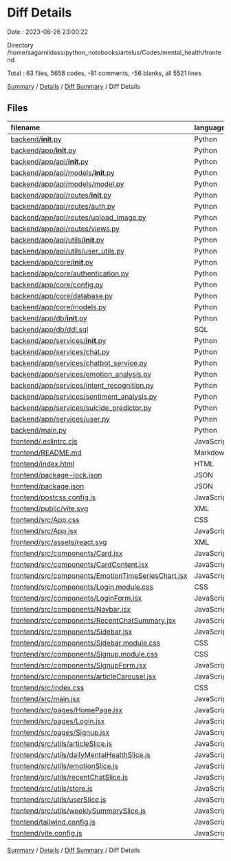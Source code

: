 # Diff Details

Date : 2023-08-26 23:00:22

Directory /home/sagarnildass/python_notebooks/artelus/Codes/mental_health/frontend

Total : 63 files,  5658 codes, -81 comments, -56 blanks, all 5521 lines

[Summary](results.md) / [Details](details.md) / [Diff Summary](diff.md) / Diff Details

## Files
| filename | language | code | comment | blank | total |
| :--- | :--- | ---: | ---: | ---: | ---: |
| [backend/__init__.py](/backend/__init__.py) | Python | 0 | 0 | -1 | -1 |
| [backend/app/__init__.py](/backend/app/__init__.py) | Python | 0 | 0 | -1 | -1 |
| [backend/app/api/__init__.py](/backend/app/api/__init__.py) | Python | 0 | 0 | -1 | -1 |
| [backend/app/api/models/__init__.py](/backend/app/api/models/__init__.py) | Python | 0 | 0 | -1 | -1 |
| [backend/app/api/models/model.py](/backend/app/api/models/model.py) | Python | -167 | -19 | -46 | -232 |
| [backend/app/api/routes/__init__.py](/backend/app/api/routes/__init__.py) | Python | 0 | 0 | -1 | -1 |
| [backend/app/api/routes/auth.py](/backend/app/api/routes/auth.py) | Python | -90 | -10 | -22 | -122 |
| [backend/app/api/routes/upload_image.py](/backend/app/api/routes/upload_image.py) | Python | -19 | -3 | -6 | -28 |
| [backend/app/api/routes/views.py](/backend/app/api/routes/views.py) | Python | -86 | 0 | -14 | -100 |
| [backend/app/api/utils/__init__.py](/backend/app/api/utils/__init__.py) | Python | 0 | 0 | -1 | -1 |
| [backend/app/api/utils/user_utils.py](/backend/app/api/utils/user_utils.py) | Python | -23 | -1 | -3 | -27 |
| [backend/app/core/__init__.py](/backend/app/core/__init__.py) | Python | 0 | 0 | -1 | -1 |
| [backend/app/core/authentication.py](/backend/app/core/authentication.py) | Python | -20 | -1 | -3 | -24 |
| [backend/app/core/config.py](/backend/app/core/config.py) | Python | -3 | -1 | -1 | -5 |
| [backend/app/core/database.py](/backend/app/core/database.py) | Python | -24 | -2 | -8 | -34 |
| [backend/app/core/models.py](/backend/app/core/models.py) | Python | -156 | -18 | -36 | -210 |
| [backend/app/db/__init__.py](/backend/app/db/__init__.py) | Python | 0 | 0 | -1 | -1 |
| [backend/app/db/ddl.sql](/backend/app/db/ddl.sql) | SQL | -450 | -19 | -57 | -526 |
| [backend/app/services/__init__.py](/backend/app/services/__init__.py) | Python | 0 | 0 | -1 | -1 |
| [backend/app/services/chat.py](/backend/app/services/chat.py) | Python | -18 | -4 | -6 | -28 |
| [backend/app/services/chatbot_service.py](/backend/app/services/chatbot_service.py) | Python | -80 | -40 | -19 | -139 |
| [backend/app/services/emotion_analysis.py](/backend/app/services/emotion_analysis.py) | Python | -33 | -11 | -15 | -59 |
| [backend/app/services/intent_recognition.py](/backend/app/services/intent_recognition.py) | Python | -16 | -4 | -9 | -29 |
| [backend/app/services/sentiment_analysis.py](/backend/app/services/sentiment_analysis.py) | Python | -15 | -5 | -7 | -27 |
| [backend/app/services/suicide_predictor.py](/backend/app/services/suicide_predictor.py) | Python | -19 | -4 | -8 | -31 |
| [backend/app/services/user.py](/backend/app/services/user.py) | Python | -27 | -5 | -9 | -41 |
| [backend/main.py](/backend/main.py) | Python | -213 | -27 | -73 | -313 |
| [frontend/.eslintrc.cjs](/frontend/.eslintrc.cjs) | JavaScript | 20 | 0 | 1 | 21 |
| [frontend/README.md](/frontend/README.md) | Markdown | 5 | 0 | 4 | 9 |
| [frontend/index.html](/frontend/index.html) | HTML | 13 | 0 | 1 | 14 |
| [frontend/package-lock.json](/frontend/package-lock.json) | JSON | 4,889 | 0 | 1 | 4,890 |
| [frontend/package.json](/frontend/package.json) | JSON | 43 | 0 | 1 | 44 |
| [frontend/postcss.config.js](/frontend/postcss.config.js) | JavaScript | 6 | 0 | 1 | 7 |
| [frontend/public/vite.svg](/frontend/public/vite.svg) | XML | 1 | 0 | 0 | 1 |
| [frontend/src/App.css](/frontend/src/App.css) | CSS | 37 | 0 | 6 | 43 |
| [frontend/src/App.jsx](/frontend/src/App.jsx) | JavaScript | 8 | 0 | 3 | 11 |
| [frontend/src/assets/react.svg](/frontend/src/assets/react.svg) | XML | 1 | 0 | 0 | 1 |
| [frontend/src/components/Card.jsx](/frontend/src/components/Card.jsx) | JavaScript | 11 | 0 | 3 | 14 |
| [frontend/src/components/CardContent.jsx](/frontend/src/components/CardContent.jsx) | JavaScript | 12 | 0 | 2 | 14 |
| [frontend/src/components/EmotionTimeSeriesChart.jsx](/frontend/src/components/EmotionTimeSeriesChart.jsx) | JavaScript | 130 | 5 | 15 | 150 |
| [frontend/src/components/Login.module.css](/frontend/src/components/Login.module.css) | CSS | 261 | 1 | 32 | 294 |
| [frontend/src/components/LoginForm.jsx](/frontend/src/components/LoginForm.jsx) | JavaScript | 159 | 21 | 32 | 212 |
| [frontend/src/components/Navbar.jsx](/frontend/src/components/Navbar.jsx) | JavaScript | 34 | 19 | 10 | 63 |
| [frontend/src/components/RecentChatSummary.jsx](/frontend/src/components/RecentChatSummary.jsx) | JavaScript | 15 | 1 | 5 | 21 |
| [frontend/src/components/Sidebar.jsx](/frontend/src/components/Sidebar.jsx) | JavaScript | 88 | 3 | 8 | 99 |
| [frontend/src/components/Sidebar.module.css](/frontend/src/components/Sidebar.module.css) | CSS | 24 | 1 | 2 | 27 |
| [frontend/src/components/Signup.module.css](/frontend/src/components/Signup.module.css) | CSS | 358 | 12 | 45 | 415 |
| [frontend/src/components/SignupForm.jsx](/frontend/src/components/SignupForm.jsx) | JavaScript | 211 | 12 | 27 | 250 |
| [frontend/src/components/articleCarousel.jsx](/frontend/src/components/articleCarousel.jsx) | JavaScript | 35 | 1 | 4 | 40 |
| [frontend/src/index.css](/frontend/src/index.css) | CSS | 80 | 4 | 24 | 108 |
| [frontend/src/main.jsx](/frontend/src/main.jsx) | JavaScript | 16 | 5 | 2 | 23 |
| [frontend/src/pages/HomePage.jsx](/frontend/src/pages/HomePage.jsx) | JavaScript | 150 | 3 | 19 | 172 |
| [frontend/src/pages/Login.jsx](/frontend/src/pages/Login.jsx) | JavaScript | 101 | 0 | 4 | 105 |
| [frontend/src/pages/Signup.jsx](/frontend/src/pages/Signup.jsx) | JavaScript | 101 | 0 | 4 | 105 |
| [frontend/src/utils/articleSlice.js](/frontend/src/utils/articleSlice.js) | JavaScript | 31 | 1 | 6 | 38 |
| [frontend/src/utils/dailyMentalHealthSlice.js](/frontend/src/utils/dailyMentalHealthSlice.js) | JavaScript | 32 | 1 | 6 | 39 |
| [frontend/src/utils/emotionSlice.js](/frontend/src/utils/emotionSlice.js) | JavaScript | 32 | 1 | 6 | 39 |
| [frontend/src/utils/recentChatSlice.js](/frontend/src/utils/recentChatSlice.js) | JavaScript | 26 | 0 | 5 | 31 |
| [frontend/src/utils/store.js](/frontend/src/utils/store.js) | JavaScript | 17 | 0 | 1 | 18 |
| [frontend/src/utils/userSlice.js](/frontend/src/utils/userSlice.js) | JavaScript | 32 | 0 | 5 | 37 |
| [frontend/src/utils/weeklySummarySlice.js](/frontend/src/utils/weeklySummarySlice.js) | JavaScript | 32 | 0 | 5 | 37 |
| [frontend/tailwind.config.js](/frontend/tailwind.config.js) | JavaScript | 101 | 1 | 3 | 105 |
| [frontend/vite.config.js](/frontend/vite.config.js) | JavaScript | 5 | 1 | 2 | 8 |

[Summary](results.md) / [Details](details.md) / [Diff Summary](diff.md) / Diff Details